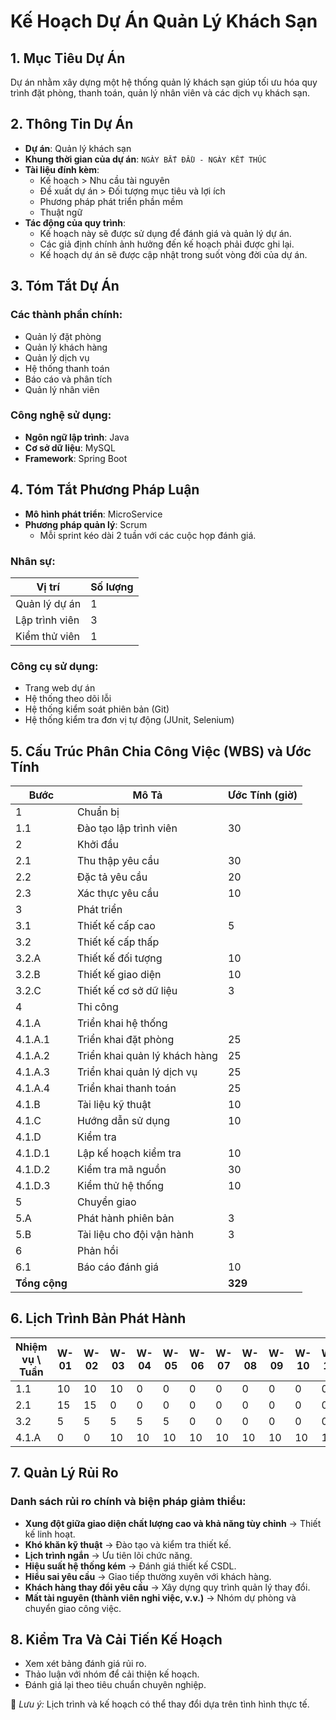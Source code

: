 # Kế Hoạch Dự Án Quản Lý Khách Sạn

## 1. Mục Tiêu Dự Án
Dự án nhằm xây dựng một hệ thống quản lý khách sạn giúp tối ưu hóa quy trình đặt phòng, thanh toán, quản lý nhân viên và các dịch vụ khách sạn.

## 2. Thông Tin Dự Án
- **Dự án**: Quản lý khách sạn
- **Khung thời gian của dự án**: `NGÀY BẮT ĐẦU - NGÀY KẾT THÚC`
- **Tài liệu đính kèm**:
  - Kế hoạch > Nhu cầu tài nguyên
  - Đề xuất dự án > Đối tượng mục tiêu và lợi ích
  - Phương pháp phát triển phần mềm
  - Thuật ngữ
- **Tác động của quy trình**:
  - Kế hoạch này sẽ được sử dụng để đánh giá và quản lý dự án.
  - Các giả định chính ảnh hưởng đến kế hoạch phải được ghi lại.
  - Kế hoạch dự án sẽ được cập nhật trong suốt vòng đời của dự án.

## 3. Tóm Tắt Dự Án
### Các thành phần chính:
- Quản lý đặt phòng
- Quản lý khách hàng
- Quản lý dịch vụ
- Hệ thống thanh toán
- Báo cáo và phân tích
- Quản lý nhân viên

### Công nghệ sử dụng:
- **Ngôn ngữ lập trình**: Java
- **Cơ sở dữ liệu**: MySQL
- **Framework**: Spring Boot

## 4. Tóm Tắt Phương Pháp Luận
- **Mô hình phát triển**: MicroService
- **Phương pháp quản lý**: Scrum
  - Mỗi sprint kéo dài 2 tuần với các cuộc họp đánh giá.

### Nhân sự:
| Vị trí | Số lượng |
|--------|----------|
| Quản lý dự án | 1 |
| Lập trình viên | 3 |
| Kiểm thử viên | 1 |

### Công cụ sử dụng:
- Trang web dự án
- Hệ thống theo dõi lỗi
- Hệ thống kiểm soát phiên bản (Git)
- Hệ thống kiểm tra đơn vị tự động (JUnit, Selenium)

## 5. Cấu Trúc Phân Chia Công Việc (WBS) và Ước Tính
| Bước | Mô Tả | Ước Tính (giờ) |
|------|------------|----------------|
| 1 | Chuẩn bị |  |
| 1.1 | Đào tạo lập trình viên | 30 |
| 2 | Khởi đầu |  |
| 2.1 | Thu thập yêu cầu | 30 |
| 2.2 | Đặc tả yêu cầu | 20 |
| 2.3 | Xác thực yêu cầu | 10 |
| 3 | Phát triển |  |
| 3.1 | Thiết kế cấp cao | 5 |
| 3.2 | Thiết kế cấp thấp |  |
| 3.2.A | Thiết kế đối tượng | 10 |
| 3.2.B | Thiết kế giao diện | 10 |
| 3.2.C | Thiết kế cơ sở dữ liệu | 3 |
| 4 | Thi công |  |
| 4.1.A | Triển khai hệ thống |  |
| 4.1.A.1 | Triển khai đặt phòng | 25 |
| 4.1.A.2 | Triển khai quản lý khách hàng | 25 |
| 4.1.A.3 | Triển khai quản lý dịch vụ | 25 |
| 4.1.A.4 | Triển khai thanh toán | 25 |
| 4.1.B | Tài liệu kỹ thuật | 10 |
| 4.1.C | Hướng dẫn sử dụng | 10 |
| 4.1.D | Kiểm tra |  |
| 4.1.D.1 | Lập kế hoạch kiểm tra | 10 |
| 4.1.D.2 | Kiểm tra mã nguồn | 30 |
| 4.1.D.3 | Kiểm thử hệ thống | 10 |
| 5 | Chuyển giao |  |
| 5.A | Phát hành phiên bản | 3 |
| 5.B | Tài liệu cho đội vận hành | 3 |
| 6 | Phản hồi |  |
| 6.1 | Báo cáo đánh giá | 10 |
| **Tổng cộng** |  | **329** |

## 6. Lịch Trình Bản Phát Hành
| Nhiệm vụ \ Tuần | W-01 | W-02 | W-03 | W-04 | W-05 | W-06 | W-07 | W-08 | W-09 | W-10 | W-11 | W-12 |
|-----------------|------|------|------|------|------|------|------|------|------|------|------|------|
| 1.1 | 10 | 10 | 10 | 0 | 0 | 0 | 0 | 0 | 0 | 0 | 0 | 0 |
| 2.1 | 15 | 15 | 0 | 0 | 0 | 0 | 0 | 0 | 0 | 0 | 0 | 0 |
| 3.2 | 5 | 5 | 5 | 5 | 5 | 0 | 0 | 0 | 0 | 0 | 0 | 0 |
| 4.1.A | 0 | 0 | 10 | 10 | 10 | 10 | 10 | 10 | 10 | 10 | 10 | 10 |

## 7. Quản Lý Rủi Ro

### Danh sách rủi ro chính và biện pháp giảm thiểu:
- **Xung đột giữa giao diện chất lượng cao và khả năng tùy chỉnh** → Thiết kế linh hoạt.
- **Khó khăn kỹ thuật** → Đào tạo và kiểm tra thiết kế.
- **Lịch trình ngắn** → Ưu tiên lõi chức năng.
- **Hiệu suất hệ thống kém** → Đánh giá thiết kế CSDL.
- **Hiểu sai yêu cầu** → Giao tiếp thường xuyên với khách hàng.
- **Khách hàng thay đổi yêu cầu** → Xây dựng quy trình quản lý thay đổi.
- **Mất tài nguyên (thành viên nghỉ việc, v.v.)** → Nhóm dự phòng và chuyển giao công việc.

## 8. Kiểm Tra Và Cải Tiến Kế Hoạch
- Xem xét bảng đánh giá rủi ro.
- Thảo luận với nhóm để cải thiện kế hoạch.
- Đánh giá lại theo tiêu chuẩn chuyên nghiệp.

📌 *Lưu ý:* Lịch trình và kế hoạch có thể thay đổi dựa trên tình hình thực tế.
